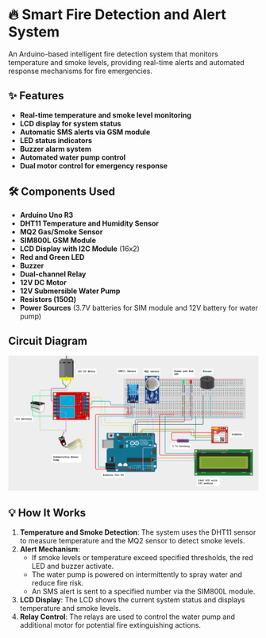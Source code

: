 # 🔥 Smart Fire Detection and Alert System

An Arduino-based intelligent fire detection system that monitors temperature and smoke levels, providing real-time alerts and automated response mechanisms for fire emergencies.

## ✨ Features

- **Real-time temperature and smoke level monitoring**
- **LCD display for system status**
- **Automatic SMS alerts via GSM module**
- **LED status indicators**
- **Buzzer alarm system**
- **Automated water pump control**
- **Dual motor control for emergency response**

## 🛠️ Components Used

- **Arduino Uno R3**
- **DHT11 Temperature and Humidity Sensor**
- **MQ2 Gas/Smoke Sensor**
- **SIM800L GSM Module**
- **LCD Display with I2C Module** (16x2)
- **Red and Green LED**
- **Buzzer**
- **Dual-channel Relay**
- **12V DC Motor**
- **12V Submersible Water Pump**
- **Resistors (150Ω)**
- **Power Sources** (3.7V batteries for SIM module and 12V battery for water pump)

## Circuit Diagram

![Circuit Diagram](images/iotproject.png)

## 💡 How It Works

1. **Temperature and Smoke Detection**: The system uses the DHT11 sensor to measure temperature and the MQ2 sensor to detect smoke levels.
2. **Alert Mechanism**:
   - If smoke levels or temperature exceed specified thresholds, the red LED and buzzer activate.
   - The water pump is powered on intermittently to spray water and reduce fire risk.
   - An SMS alert is sent to a specified number via the SIM800L module.
3. **LCD Display**: The LCD shows the current system status and displays temperature and smoke levels.
4. **Relay Control**: The relays are used to control the water pump and additional motor for potential fire extinguishing actions.
